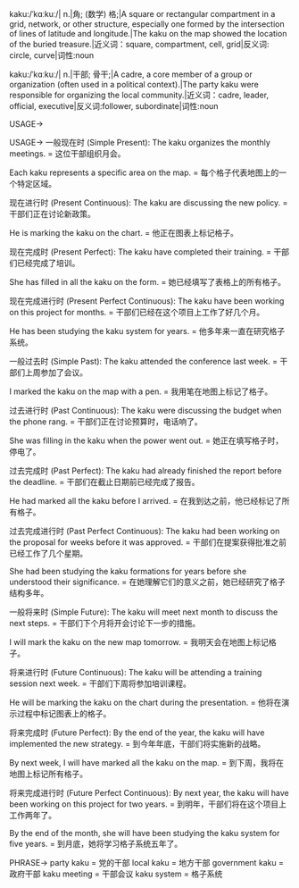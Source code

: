 kaku:/ˈkɑːkuː/| n.|角; (数学) 格;|A square or rectangular compartment in a grid, network, or other structure, especially one formed by the intersection of lines of latitude and longitude.|The kaku on the map showed the location of the buried treasure.|近义词：square, compartment, cell, grid|反义词: circle, curve|词性:noun

kaku:/ˈkɑːkuː/| n.|干部; 骨干;|A cadre, a core member of a group or organization (often used in a political context).|The party kaku were responsible for organizing the local community.|近义词：cadre, leader, official, executive|反义词:follower, subordinate|词性:noun


USAGE->

USAGE->
一般现在时 (Simple Present):
The kaku organizes the monthly meetings. =  这位干部组织月会。

Each kaku represents a specific area on the map. = 每个格子代表地图上的一个特定区域。


现在进行时 (Present Continuous):
The kaku are discussing the new policy. =  干部们正在讨论新政策。

He is marking the kaku on the chart. = 他正在图表上标记格子。


现在完成时 (Present Perfect):
The kaku have completed their training. =  干部们已经完成了培训。

She has filled in all the kaku on the form. = 她已经填写了表格上的所有格子。


现在完成进行时 (Present Perfect Continuous):
The kaku have been working on this project for months. =  干部们已经在这个项目上工作了好几个月。

He has been studying the kaku system for years. = 他多年来一直在研究格子系统。


一般过去时 (Simple Past):
The kaku attended the conference last week. =  干部们上周参加了会议。

I marked the kaku on the map with a pen. = 我用笔在地图上标记了格子。


过去进行时 (Past Continuous):
The kaku were discussing the budget when the phone rang. =  干部们正在讨论预算时，电话响了。

She was filling in the kaku when the power went out. = 她正在填写格子时，停电了。


过去完成时 (Past Perfect):
The kaku had already finished the report before the deadline. =  干部们在截止日期前已经完成了报告。

He had marked all the kaku before I arrived. = 在我到达之前，他已经标记了所有格子。


过去完成进行时 (Past Perfect Continuous):
The kaku had been working on the proposal for weeks before it was approved. =  干部们在提案获得批准之前已经工作了几个星期。

She had been studying the kaku formations for years before she understood their significance. = 在她理解它们的意义之前，她已经研究了格子结构多年。


一般将来时 (Simple Future):
The kaku will meet next month to discuss the next steps. =  干部们下个月将开会讨论下一步的措施。

I will mark the kaku on the new map tomorrow. = 我明天会在地图上标记格子。


将来进行时 (Future Continuous):
The kaku will be attending a training session next week. =  干部们下周将参加培训课程。

He will be marking the kaku on the chart during the presentation. = 他将在演示过程中标记图表上的格子。


将来完成时 (Future Perfect):
By the end of the year, the kaku will have implemented the new strategy. =  到今年年底，干部们将实施新的战略。

By next week, I will have marked all the kaku on the map. = 到下周，我将在地图上标记所有格子。


将来完成进行时 (Future Perfect Continuous):
By next year, the kaku will have been working on this project for two years. =  到明年，干部们将在这个项目上工作两年了。

By the end of the month, she will have been studying the kaku system for five years. = 到月底，她将学习格子系统五年了。



PHRASE->
party kaku = 党的干部
local kaku = 地方干部
government kaku = 政府干部
kaku meeting = 干部会议
kaku system = 格子系统
